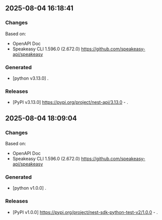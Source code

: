 

## 2025-08-04 16:18:41
### Changes
Based on:
- OpenAPI Doc  
- Speakeasy CLI 1.596.0 (2.672.0) https://github.com/speakeasy-api/speakeasy
### Generated
- [python v3.13.0] .
### Releases
- [PyPI v3.13.0] https://pypi.org/project/nest-api/3.13.0 - .

## 2025-08-04 18:09:04
### Changes
Based on:
- OpenAPI Doc  
- Speakeasy CLI 1.596.0 (2.672.0) https://github.com/speakeasy-api/speakeasy
### Generated
- [python v1.0.0] .
### Releases
- [PyPI v1.0.0] https://pypi.org/project/nest-sdk-python-test-v2/1.0.0 - .